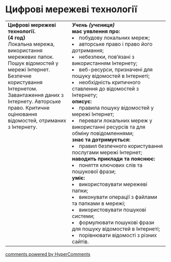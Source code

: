 <div id="hypercomments_widget" class="js-hypercomments-widget invisible"></div>

# Цифрові мережеві технології

<table>
  <tr>
    <td width="40%" style="vertical-align:top !important;">
<b>Цифрові мережеві технології. <br>(4 год) </b><br>
Локальна мережа, використання мережевих папок. <br>
Пошук відомостей у мережі Інтернет. Безпечне користування Інтернетом. Завантаження даних з Інтернету. Авторське право. Критичне оцінювання відомостей, отриманих з Інтернету.
</td>
    <td width="60%" style="vertical-align:top !important;">
<i><b>Учень (учениця)</b></i><br>
<b>має уявлення про: </b>
<li>побудову  локальних мереж;</li>
<li>авторське право і право його дотримання;</li>
<li>небезпеки, пов’язані з використанням Інтернету;</li>
<li>веб-ресурси, призначені для пошуку відомостей в Інтернеті;</li>
<li>необхідність критичного ставлення до відомостей з Інтернету;</li>
<b>описує:</b>
<li>правила пошуку відомостей у мережі Інтернет;</li>
<li>переваги локальних мереж у використанні ресурсів та для обміну повідомленнями;</li>
<b>знає та дотримується:</b>
<li>правил безпечного користування послугами мережі Інтернет;</li>
<b>наводить приклади та пояснює:</b>
<li>поняття ключових слів та пошукової фрази;</li>
<b>уміє:</b>
<li>використовувати мережеві папки;</li>
<li>виконувати операції з файлами та папками в мережі;</li>
<li>використовувати пошукові системи;</li>
<li>формулювати пошукові фрази для пошуку відомостей в Інтернеті;</li>
<li>порівнювати відомості з різних сайтів.</li>
  </td>
</table>

<div class="js-hypercomments-container">
<a href="http://hypercomments.com" class="hc-link" title="comments widget">comments powered by HyperComments</a>
</div>